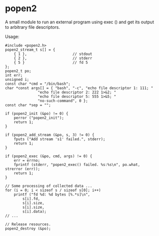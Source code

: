 # popen2
A small module to run an external program using exec () and get its output to arbitrary file descriptors.

Usage:

	#include <popen2.h>
	popen2_stream_t s[] = {
		{ 1 },				       // stdout
		{ 2 },				       // stderr
		{ 5 }				       // fd 5
	};
	popen2_t po;
	int err;
	unsigned i;
	const char *cmd = "/bin/bash";
	char *const args[] = { "bash", "-c", "echo file descriptor 1: 111; "
			       "echo file descriptor 2: 222 1>&2; "
			       "echo file descriptor 5: 555 1>&5; "
			       "no-such-command", 0 };
	const char *sep = "";

	if (popen2_init (&po) != 0) {
		perror ("popen2_init");
		return 1;
	}
  
	if (popen2_add_stream (&po, s, 3) != 0) {
		fputs ("Add stream 's1' failed.", stderr);
		return 1;
	}

	if (popen2_exec (&po, cmd, args) != 0) {
		err = errno;
		fprintf (stderr, "popen2_exec() failed. %s:%s\n", po.what, strerror (err));
		return 1;
	}

	// Some processing of collected data ...
	for (i = 0; i < sizeof s / sizeof s[0]; i++)
		printf ("fd %d: %d bytes [%.*s]\n",
			s[i].fd,
			s[i].size,
			s[i].size,
			s[i].data);
	// ...

	// Release resources.
	popen2_destroy (&po);
